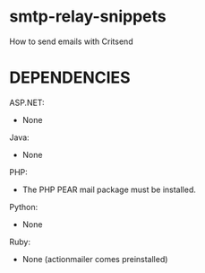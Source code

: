 smtp-relay-snippets
===================

How to send emails with Critsend

DEPENDENCIES
============

ASP.NET:
* None

Java:
* None

PHP:
* The PHP PEAR mail package must be installed.

Python:
* None

Ruby:
* None (actionmailer comes preinstalled)






